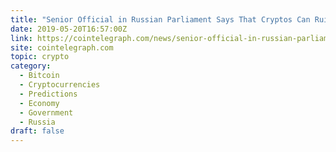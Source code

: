 ```yaml
---
title: "Senior Official in Russian Parliament Says That Cryptos Can Ruin Governments"
date: 2019-05-20T16:57:00Z
link: https://cointelegraph.com/news/senior-official-in-russian-parliament-says-that-cryptos-can-ruin-governments?utm_medium=RSS&utm_source=hune
site: cointelegraph.com
topic: crypto
category:
  - Bitcoin
  - Cryptocurrencies
  - Predictions
  - Economy
  - Government
  - Russia
draft: false
---
```

